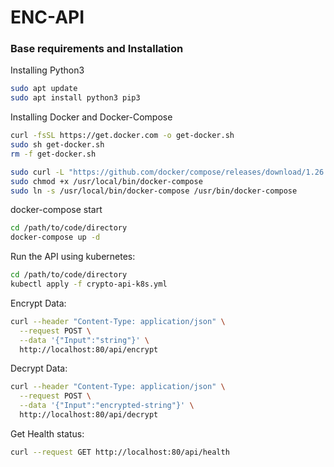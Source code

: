 # ENC-API

### Base requirements and Installation
Installing Python3
```sh
sudo apt update
sudo apt install python3 pip3
```

Installing Docker and Docker-Compose
```sh
curl -fsSL https://get.docker.com -o get-docker.sh
sudo sh get-docker.sh
rm -f get-docker.sh

sudo curl -L "https://github.com/docker/compose/releases/download/1.26.0/docker-compose-$(uname -s)-$(uname -m)" -o /usr/local/bin/docker-compose
sudo chmod +x /usr/local/bin/docker-compose
sudo ln -s /usr/local/bin/docker-compose /usr/bin/docker-compose
```

docker-compose start
```sh
cd /path/to/code/directory
docker-compose up -d
```

Run the API using kubernetes:
```sh
cd /path/to/code/directory
kubectl apply -f crypto-api-k8s.yml
```

Encrypt Data:
```sh
curl --header "Content-Type: application/json" \
  --request POST \
  --data '{"Input":"string"}' \
  http://localhost:80/api/encrypt
```

Decrypt Data:
```sh
curl --header "Content-Type: application/json" \
  --request POST \
  --data '{"Input":"encrypted-string"}' \
  http://localhost:80/api/decrypt
```

Get Health status:
```sh
curl --request GET http://localhost:80/api/health
```
